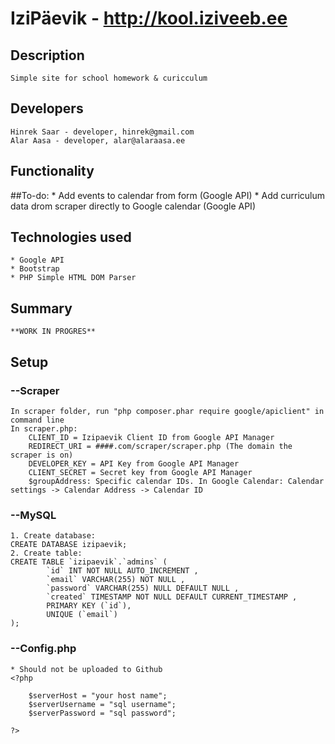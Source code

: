 # IziPäevik - http://kool.iziveeb.ee
## Description
    Simple site for school homework & curicculum

## Developers
	Hinrek Saar - developer, hinrek@gmail.com
	Alar Aasa - developer, alar@alaraasa.ee

## Functionality

##To-do:
    * Add events to calendar from form (Google API) 
    * Add curriculum data drom scraper directly to Google calendar (Google API) 

## Technologies used
    * Google API
	* Bootstrap
	* PHP Simple HTML DOM Parser

## Summary
    **WORK IN PROGRES**

## Setup       
### --Scraper
    In scraper folder, run "php composer.phar require google/apiclient" in command line
    In scraper.php:
        CLIENT_ID = Izipaevik Client ID from Google API Manager
        REDIRECT_URI = ####.com/scraper/scraper.php (The domain the scraper is on)
        DEVELOPER_KEY = API Key from Google API Manager
        CLIENT_SECRET = Secret key from Google API Manager
        $groupAddress: Specific calendar IDs. In Google Calendar: Calendar settings -> Calendar Address -> Calendar ID

### --MySQL
    1. Create database:
    CREATE DATABASE izipaevik;
    2. Create table:
    CREATE TABLE `izipaevik`.`admins` (
            `id` INT NOT NULL AUTO_INCREMENT ,  
            `email` VARCHAR(255) NOT NULL ,  
            `password` VARCHAR(255) NULL DEFAULT NULL ,  
            `created` TIMESTAMP NOT NULL DEFAULT CURRENT_TIMESTAMP ,  
            PRIMARY KEY (`id`), 
            UNIQUE (`email`) 
    );

### --Config.php
    * Should not be uploaded to Github
    <?php
    
        $serverHost = "your host name";
        $serverUsername = "sql username";
        $serverPassword = "sql password";
    
    ?>